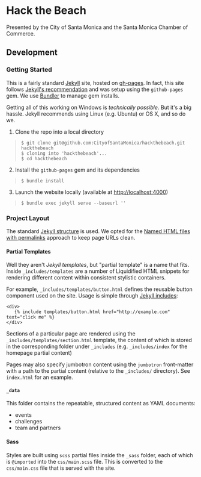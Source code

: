 # Hack the Beach

Presented by the City of Santa Monica and the Santa Monica Chamber of Commerce.

## Development

### Getting Started

This is a fairly standard [Jekyll](http://jekyllrb.com/) site, hosted on [gh-pages](https://pages.github.com/).
In fact, this site follows [Jekyll's recommendation](http://jekyllrb.com/docs/github-pages/) and was setup using the
`github-pages` gem. We use [Bundler](http://bundler.io/) to manage gem installs.

Getting all of this working on Windows is *technically possible*. But it's a big hassle. Jekyll recommends using
Linux (e.g. Ubuntu) or OS X, and so do we.

  1. Clone the repo into a local directory
  
  > `$ git clone git@github.com:CityofSantaMonica/hackthebeach.git hackthebeach`  
  > `$ cloning into 'hackthebeach'...`  
  > `$ cd hackthebeach`
  
  2. Install the `github-pages` gem and its dependencies
  
  > `$ bundle install`
  
  3. Launch the website locally (available at [http://localhost:4000](http://localhost:4000))
  
  > `$ bundle exec jekyll serve --baseurl ''`

### Project Layout

The standard [Jekyll structure](http://jekyllrb.com/docs/structure/) is used. We opted for the
[Named HTML files with permalinks](http://jekyllrb.com/docs/pages/#named-html-files)
approach to keep page URLs clean.

#### Partial Templates

Well they aren't *Jekyll templates*, but "partial template" is a name that fits. Inside `_includes/templates` are a
number of Liquidified HTML snippets for rendering different content within consistent stylistic containers.

For example, `_includes/templates/button.html` defines the reusable button component used on the site. Usage is simple through
[Jekyll includes](http://jekyllrb.com/docs/templates/#includes):

    <div>
       {% include templates/button.html href="http://example.com" text="click me" %}
    </div>

Sections of a particular page are rendered using the `_includes/templates/section.html` template, the content
of which is stored in the corresponding folder under `_includes` (e.g. `_includes/index` for the homepage partial content)

Pages may also specify jumbotron content using the `jumbotron` front-matter with a path to the partial content (relative to the `_includes/` directory). 
See `index.html` for an example. 

#### `_data`

This folder contains the repeatable, structured content as YAML documents:
  - events
  - challenges
  - team and partners
  
#### Sass

Styles are built using `scss` partial files inside the `_sass` folder, each of which is `@imported` into the
`css/main.scss` file. This is converted to the `css/main.css` file that is served with the site.
